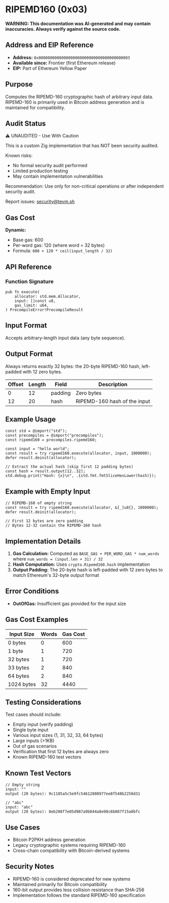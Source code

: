# RIPEMD160 (0x03)

**WARNING: This documentation was AI-generated and may contain inaccuracies. Always verify against the source code.**

## Address and EIP Reference

- **Address:** `0x0000000000000000000000000000000000000003`
- **Available since:** Frontier (first Ethereum release)
- **EIP:** Part of Ethereum Yellow Paper

## Purpose

Computes the RIPEMD-160 cryptographic hash of arbitrary input data. RIPEMD-160 is primarily used in Bitcoin address generation and is maintained for compatibility.

## Audit Status

⚠️ UNAUDITED - Use With Caution

This is a custom Zig implementation that has NOT been security audited.

Known risks:
- No formal security audit performed
- Limited production testing
- May contain implementation vulnerabilities

Recommendation: Use only for non-critical operations or after independent security audit.

Report issues: security@tevm.sh

## Gas Cost

**Dynamic:**
- Base gas: 600
- Per-word gas: 120 (where word = 32 bytes)
- Formula: `600 + 120 * ceil(input_length / 32)`

## API Reference

### Function Signature

```zig
pub fn execute(
    allocator: std.mem.Allocator,
    input: []const u8,
    gas_limit: u64,
) PrecompileError!PrecompileResult
```

## Input Format

Accepts arbitrary-length input data (any byte sequence).

## Output Format

Always returns exactly 32 bytes: the 20-byte RIPEMD-160 hash, left-padded with 12 zero bytes.

| Offset | Length | Field   | Description |
|--------|--------|---------|-------------|
| 0      | 12     | padding | Zero bytes |
| 12     | 20     | hash    | RIPEMD-160 hash of the input |

## Example Usage

```zig
const std = @import("std");
const precompiles = @import("precompiles");
const ripemd160 = precompiles.ripemd160;

const input = "hello world";
const result = try ripemd160.execute(allocator, input, 1000000);
defer result.deinit(allocator);

// Extract the actual hash (skip first 12 padding bytes)
const hash = result.output[12..32];
std.debug.print("Hash: {x}\n", .{std.fmt.fmtSliceHexLower(hash)});
```

## Example with Empty Input

```zig
// RIPEMD-160 of empty string
const result = try ripemd160.execute(allocator, &[_]u8{}, 1000000);
defer result.deinit(allocator);

// First 12 bytes are zero padding
// Bytes 12-32 contain the RIPEMD-160 hash
```

## Implementation Details

1. **Gas Calculation:** Computed as `BASE_GAS + PER_WORD_GAS * num_words` where `num_words = (input.len + 31) / 32`
2. **Hash Computation:** Uses `crypto.Ripemd160.hash` implementation
3. **Output Padding:** The 20-byte hash is left-padded with 12 zero bytes to match Ethereum's 32-byte output format

## Error Conditions

- **OutOfGas:** Insufficient gas provided for the input size

## Gas Cost Examples

| Input Size | Words | Gas Cost |
|------------|-------|----------|
| 0 bytes    | 0     | 600      |
| 1 byte     | 1     | 720      |
| 32 bytes   | 1     | 720      |
| 33 bytes   | 2     | 840      |
| 64 bytes   | 2     | 840      |
| 1024 bytes | 32    | 4440     |

## Testing Considerations

Test cases should include:
- Empty input (verify padding)
- Single byte input
- Various input sizes (1, 31, 32, 33, 64 bytes)
- Large inputs (>1KB)
- Out of gas scenarios
- Verification that first 12 bytes are always zero
- Known RIPEMD-160 test vectors

## Known Test Vectors

```zig
// Empty string
input: ""
output (20 bytes): 9c1185a5c5e9fc54612808977ee8f548b2258d31

// "abc"
input: "abc"
output (20 bytes): 8eb208f7e05d987a9b044a8e98c6b087f15a0bfc
```

## Use Cases

- Bitcoin P2PKH address generation
- Legacy cryptographic systems requiring RIPEMD-160
- Cross-chain compatibility with Bitcoin-derived systems

## Security Notes

- RIPEMD-160 is considered deprecated for new systems
- Maintained primarily for Bitcoin compatibility
- 160-bit output provides less collision resistance than SHA-256
- Implementation follows the standard RIPEMD-160 specification
